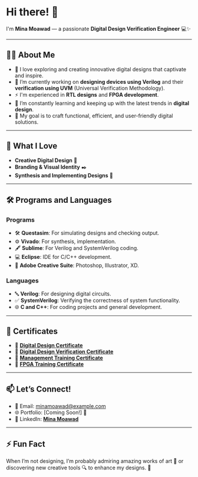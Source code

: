 # Hi there! 👋  
I'm **Mina Moawad** — a passionate **Digital Design Verification Engineer** 💻✨  

---

## 👨‍💻 **About Me**
- 🌟 I love exploring and creating innovative digital designs that captivate and inspire.  
- 🔭 I’m currently working on **designing devices using Verilog** and their **verification using UVM** (Universal Verification Methodology).  
- ⚡ I'm experienced in **RTL designs** and **FPGA development**.  
- 🌱 I’m constantly learning and keeping up with the latest trends in **digital design**.  
- 🎯 My goal is to craft functional, efficient, and user-friendly digital solutions.  

---

## 🎨 **What I Love**  
- **Creative Digital Design** 🎨  
- **Branding & Visual Identity** ✒️  
- **Synthesis and Implementing Designs** 🔧  

---

## 🛠️ **Programs and Languages**
### **Programs**  
- 🛠️ **Questasim**: For simulating designs and checking output.  
- ⚙️ **Vivado**: For synthesis, implementation.  
- 🖋️ **Sublime**: For Verilog and SystemVerilog coding.  
- 💻 **Eclipse**: IDE for C/C++ development.  
- 🎨 **Adobe Creative Suite**: Photoshop, Illustrator, XD.  

### **Languages**  
- 🔤 **Verilog**: For designing digital circuits.  
- ✅ **SystemVerilog**: Verifying the correctness of system functionality.  
- 🌐 **C and C++**: For coding projects and general development.  

---

## 📜 **Certificates**
- 📄 **[Digital Design Certificate](https://drive.google.com/file/d/1bFxkV_YVVKOHERFCN1TZ2xuoidUxpT3v/view?usp=sharing)**  
- 📄 **[Digital Design Verification Certificate](https://drive.google.com/file/d/1zRlXOzTaZlU60fRCf7aIPcl8N94mplYE/view?usp=sharing)**  
- 📄 **[Management Training Certificate](https://drive.google.com/file/d/1hJlkpjxG-ELiQAzkTSjACaO8xueYhH9f/view?usp=sharing)**  
- 📄 **[FPGA Training Certificate](https://drive.google.com/file/d/1_ocW2bmDF8iedDUWFQb8pF8mcZkqz3LF/view?usp=sharing)**  

---

## 📫 **Let’s Connect!**  
- 📧 Email: [minamoawad@example.com](mailto:minamoawad@example.com)  
- 🌐 Portfolio: [Coming Soon!] 🌟  
- 💼 LinkedIn: **[Mina Moawad](https://www.linkedin.com/in/mina-moawad/)**  

---

## ⚡ **Fun Fact**  
When I’m not designing, I’m probably admiring amazing works of art 🎨 or discovering new creative tools 🔍 to enhance my designs. 🚀
